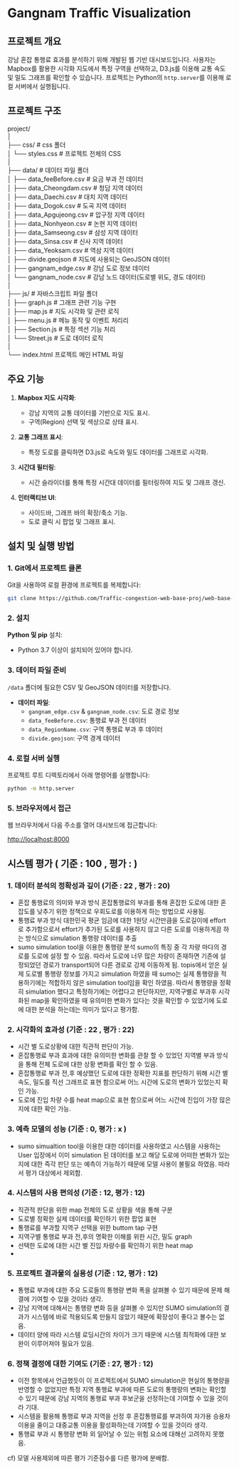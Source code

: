 # Gangnam Traffic Visualization

## 프로젝트 개요

강남 혼잡 통행료 효과를 분석하기 위해 개발된 웹 기반 대시보드입니다. 사용자는 Mapbox를 활용한 시각화 지도에서 특정 구역을 선택하고, D3.js를 이용해 교통 속도 및 밀도 그래프를 확인할 수 있습니다. 프로젝트는 Python의 `http.server`를 이용해 로컬 서버에서 실행됩니다.

## 프로젝트 구조

project/  
│  
├── css/ # css 폴더  
│ └── styles.css # 프로젝트 전체의 CSS  
│  
├── data/ # 데이터 파일 폴더  
│ ├── data_feeBefore.csv # 요금 부과 전 데이터  
│ ├── data_Cheongdam.csv # 청담 지역 데이터  
│ ├── data_Daechi.csv # 대치 지역 데이터  
│ ├── data_Dogok.csv # 도곡 지역 데이터  
│ ├── data_Apgujeong.csv # 압구정 지역 데이터  
│ ├── data_Nonhyeon.csv # 논현 지역 데이터  
│ ├── data_Samseong.csv # 삼성 지역 데이터  
│ ├── data_Sinsa.csv # 신사 지역 데이터  
│ ├── data_Yeoksam.csv # 역삼 지역 데이터  
│ ├── divide.geojson # 지도에 사용되는 GeoJSON 데이터  
│ ├── gangnam_edge.csv # 강남 도로 정보 데이터  
│ └── gangnam_node.csv # 강남 노드 데이터(도로별 위도, 경도 데이터)  
│  
├── js/ # 자바스크립트 파일 폴더  
│ ├── graph.js # 그래프 관련 기능 구현  
│ ├── map.js # 지도 시각화 및 관련 로직  
│ ├── menu.js # 메뉴 동작 및 이벤트 처리리  
│ ├── Section.js # 특정 섹션 기능 처리  
│ └── Street.js # 도로 데이터 로직  
│  
└── index.html 프로젝트 메인 HTML 파일

## 주요 기능

1. **Mapbox 지도 시각화**:

   - 강남 지역의 교통 데이터를 기반으로 지도 표시.
   - 구역(Region) 선택 및 색상으로 상태 표시.

2. **교통 그래프 표시**:

   - 특정 도로를 클릭하면 D3.js로 속도와 밀도 데이터를 그래프로 시각화.

3. **시간대 필터링**:

   - 시간 슬라이더를 통해 특정 시간대 데이터를 필터링하여 지도 및 그래프 갱신.

4. **인터랙티브 UI**:
   - 사이드바, 그래프 바의 확장/축소 기능.
   - 도로 클릭 시 팝업 및 그래프 표시.

## 설치 및 실행 방법

### 1. Git에서 프로젝트 클론

Git을 사용하여 로컬 환경에 프로젝트를 복제합니다:

```bash
git clone https://github.com/Traffic-congestion-web-base-proj/web-base-visualization.git
```

### 2. 설치

**Python 및 pip** 설치:

- Python 3.7 이상이 설치되어 있어야 합니다.

### 3. 데이터 파일 준비

`/data` 폴더에 필요한 CSV 및 GeoJSON 데이터를 저장합니다.

- **데이터 파일**:
  - `gangnam_edge.csv` & `gangnam_node.csv`: 도로 경로 정보
  - `data_feeBefore.csv`: 통행료 부과 전 데이터
  - `data_RegionName.csv`: 구역 통행료 부과 후 데이터
  - `divide.geojson`: 구역 경계 데이터

### 4. 로컬 서버 실행

프로젝트 루트 디렉토리에서 아래 명령어를 실행합니다:

```bash
python -m http.server
```

### 5. 브라우저에서 접근

웹 브라우저에서 다음 주소를 열어 대시보드에 접근합니다:

[http://localhost:8000](http://localhost:8000)

## 시스템 평가 ( 기준 : 100 , 평가 : )

### 1. 데이터 분석의 정확성과 깊이 (기준 : 22 , 평가 : 20)

- 혼잡 통행료의 의미와 부과 방식
  혼잡통행료의 부과를 통해 혼잡한 도로에 대한 혼잡도를 낮추기 위한 정책으로 우회도로를 이용하게 하는 방법으로 사용됨.
- 통행료 부과 방식
  대한민국 평균 임금에 대한 1원당 시간만큼을 도로길이에 effort로 추가함으로서 effort가 추가된 도로를 사용하지 않고 다른 도로를 이용하게끔 하는 방식으로 simulation 통행량 데이터를 추출
- sumo simulation tool을 이용한 통행량 분석
  sumo의 특징 중 각 차량 마다의 경로를 도로에 설정 할 수 있음.
  따라서 도로에 너무 많은 차량이 존재하면 기존에 설정되었던 경로가 transport되어 다른 경로로 강제 이동하게 됨.
  topis에서 얻은 실제 도로별 통행량 정보를 가지고 simulation 하였을 때 sumo는 실제 통행량을 적용하기에는 적합하지 않은 simulation tool임을 확인 하였음. 따라서 통행량을 정확히 simulation 했다고 특정하기에는 어렵다고 판단하지만, 지역구별로 부과후 시각화된 map을 확인하였을 때 유의미한 변화가 있다는 것을 확인할 수 있었기에 도로에 대한 분석을 하는데는 의미가 있다고 평가함.

### 2. 시각화의 효과성 (기준 : 22 , 평가 : 22)

- 시간 별 도로상황에 대한 직관적 판단이 가능.
- 혼잡통행료 부과 효과에 대한 유의미한 변화를 관찰 할 수 있었던 지역별 부과 방식을 통해 전체 도로에 대한 상황 변화를 확인 할 수 있음.
- 혼잡통행료 부과 전,후 예상했던 도로에 대한 정확한 지표를 판단하기 위해 시간 별 속도, 밀도를 직선 그래프로 표현 함으로써 어느 시간에 도로의 변화가 있었는지 확인 가능.
- 도로에 진입 차량 수를 heat map으로 표현 함으로써 어느 시간에 진입이 가장 많은지에 대한 확인 가능.

### 3. 예측 모델의 성능 (기준 : 0, 평가 : x )

- sumo simualtion tool을 이용한 대한 데이터를 사용하였고 시스템을 사용하는 User 입장에서 이미 simulation 된 데이터를 보고 해당 도로에 어떠한 변화가 있는지에 대한 즉각 판단 또는 예측이 가능하기 때문에 모델 사용이 불필요 하였음. 따라서 평가 대상에서 제외함.

### 4. 시스템의 사용 편의성 (기준 : 12, 평가 : 12)

- 직관적 판단을 위한 map 전체의 도로 상황을 색을 통해 구분
- 도로별 정확한 실제 데이터를 확인하기 위한 팝업 표현
- 통행료를 부과할 지역구 선택을 위한 buttom tap 구현
- 지역구별 통행료 부과 전,후의 명확한 이해를 위한 시간, 밀도 graph
- 선택한 도로에 대한 시간 별 진입 차량수를 확인하기 위한 heat map
-

### 5. 프로젝트 결과물의 실용성 (기준 : 12, 평가 : 12)

- 통행료 부과에 대한 주요 도로들의 통행량 변화 폭을 살펴볼 수 있기 때문에 문제 해결에 기여할 수
  있을 것이라 생각.
- 강남 지역에 대해서는 통행량 변화 등을 살펴볼 수 있지만 SUMO simulation의 결과가 시스템에 바로
  적용되도록 만들지 않았기 때문에 확장성이 좋다고 볼수는 없음.
- 데이터 양에 따라 시스템 로딩시간의 차이가 크기 때문에 시스템 최적화에 대한 보완이 이루어져야
  필요가 있음.

### 6. 정책 결정에 대한 기여도 (기준 : 27, 평가 : 12)

- 이전 항목에서 언급했듯이 이 프로젝트에서 SUMO simulation은 현실의 통행량을 반영할 수 없었지만
  특정 지역 통행료 부과에 따른 도로의 통행량의 변화는 확인할 수 있기 때문에 강남 지역의 통행료
  부과 후보군을 선정하는데 기여할 수 있을 것이라 기대.
- 시스템을 활용해 통행료 부과 지역을 선정 후 혼잡통행료를 부과하여 자가용 승용차 이용을 줄이고
  대중교통 이용을 활성화하는데 기여할 수 있을 것이라 생각.
- 통행료 부과 시 통행량 변화 외 일어날 수 있는 위험 요소에 대해선 고려하지 못했음.

cf) 모델 사용제외에 따른 평가 기준점수를 다른 평가에 분배함.